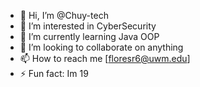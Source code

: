 - 👋 Hi, I’m @Chuy-tech
- 👀 I’m interested in CyberSecurity
- 🌱 I’m currently learning Java OOP
- 💞️ I’m looking to collaborate on anything
- 📫 How to reach me [floresr6@uwm.edu]
- ⚡ Fun fact: Im 19

<!---
Chuy-tech/Chuy-tech is a ✨ special ✨ repository because its `README.md` (this file) appears on your GitHub profile.
You can click the Preview link to take a look at your changes.
--->
